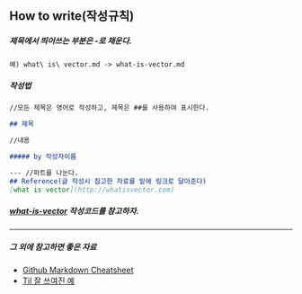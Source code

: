 ## How to write(작성규칙)

##### 제목에서 띄어쓰는 부분은 -로 채운다.
```
예) what\ is\ vector.md -> what-is-vector.md
```
##### 작성법

```markdown
//모든 제목은 영어로 작성하고, 제목은 ##를 사용하여 표시한다.

## 제목

//내용

##### by 작성자이름

--- //파트를 나눈다.
## Reference(글 작성시 참고한 자료를 밑에 링크로 달아준다)
[what is vector](http://whatisvector.com)

```
##### [what-is-vector](linear_algebra/what-is-vector.md) 작성코드를 참고하자.

---
##### 그 외에 참고하면 좋은 자료
- [Github Markdown Cheatsheet]( https://github.com/adam-p/markdown-here/wiki/Markdown-Cheatsheet)
- [Til 잘 쓰여진 예](https://github.com/jbranchaud/til)
